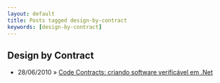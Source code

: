 ```yaml
---
layout: default
title: Posts tagged design-by-contract
keywords: [design-by-contract]
---
```

<h2 class="category">Design by Contract</h2>
<ul class="posts">
<li>
<p>
<span class="date">28/06/2010</span> &raquo; 
<a href="/blog/code-contracts-criando-software-verificavel-em-net">Code Contracts: criando software verificável em .Net</a>
</p>
</li> 
</ul>
